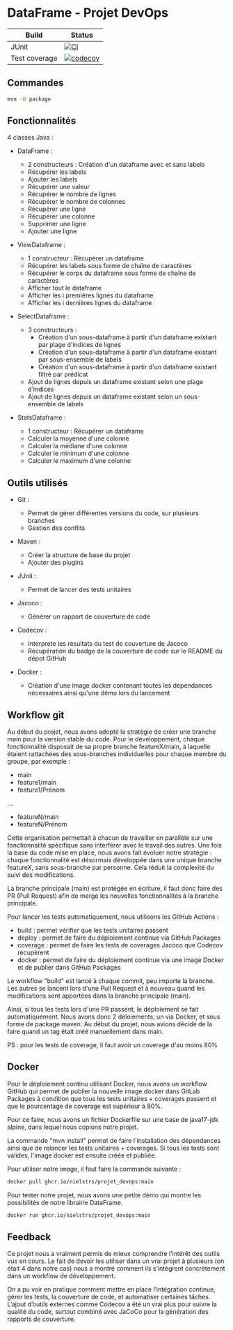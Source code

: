 # DataFrame - Projet DevOps

Build | Status
-- | --
JUnit | [![CI](https://github.com/NielsTRS/projet_devops/actions/workflows/maven.yml/badge.svg)](https://github.com/NielsTRS/projet_devops/actions/workflows/build.yml)
Test coverage | [![codecov](https://codecov.io/gh/NielsTRS/projet_devops/graph/badge.svg?token=U8NJXINQAQ)](https://codecov.io/gh/NielsTRS/projet_devops)

## Commandes
```bash
mvn -B package
```

## Fonctionnalités
4 classes Java :
- DataFrame :
  -  2 constructeurs : Création d'un dataframe avec et sans labels
  - Récupérer les labels
  - Ajouter les labels
  - Récupérer une valeur
  - Récupérer le nombre de lignes
  - Récupérer le nombre de colonnes
  - Récupérer une ligne
  - Récupérer une colonne
  - Supprimer une ligne
  - Ajouter une ligne
  
- ViewDataframe :
    - 1 constructeur : Récupérer un dataframe
    - Récupérer les labels sous forme de chaîne de caractères
    - Récupérer le corps du dataframe sous forme de chaîne de caractères
    - Afficher tout le dataframe
    - Afficher les i premières lignes du dataframe
    - Afficher les i dernières lignes du dataframe
  
- SelectDataframe :
    - 3 constructeurs : 
        - Création d'un sous-dataframe à partir d'un dataframe existant par plage d'indices de lignes
        - Création d'un sous-dataframe à partir d'un dataframe existant par sous-ensemble de labels
        - Création d'un sous-dataframe à partir d'un dataframe existant filtré par prédicat
    - Ajout de lignes depuis un dataframe existant selon une plage d’indices
    - Ajout de lignes depuis un dataframe existant selon un sous-ensemble de labels
  
- StatsDataframe :
    - 1 constructeur : Récupérer un dataframe
    - Calculer la moyenne d'une colonne
    - Calculer la médiane d'une colonne
    - Calculer le minimum d'une colonne
    - Calculer le maximum d'une colonne
  
## Outils utilisés
- Git : 
  - Permet de gérer différentes versions du code, sur plusieurs branches
  - Gestion des conflits

- Maven :
  - Créer la structure de base du projet
  - Ajouter des plugins
  
- JUnit :
  - Permet de lancer des tests unitaires

- Jacoco :
  - Générer un rapport de couverture de code

- Codecov :
    - Interprete les résultats du test de couverture de Jacoco
    - Récupération du badge de la couverture de code sur le README du dépot GitHub
  
- Docker : 
    - Création d'une image docker contenant toutes les dépendances nécessaires ainsi qu'une démo lors du lancement

## Workflow git
Au début du projet, nous avons adopté la stratégie de créer une branche main pour la version stable du code.
Pour le développement, chaque fonctionnalité disposait de sa propre branche featureX/main, à laquelle étaient rattachées des sous-branches individuelles pour chaque membre du groupe, par exemple :
- main
- feature1/main
- feature1/Prénom

...
- featureN/main
- featureN/Prénom

Cette organisation permettait à chacun de travailler en parallèle sur une fonctionnalité spécifique sans interférer avec le travail des autres.
Une fois la base du code mise en place, nous avons fait évoluer notre stratégie : chaque fonctionnalité est désormais développée dans une unique branche featureX, sans sous-branche par personne. 
Cela réduit la complexité du suivi des modifications.

La branche principale (main) est protégée en écriture, il faut donc faire des PR (Pull Request) afin de merge les nouvelles fonctionnalités à la branche principale.

Pour lancer les tests automatiquement, nous utilisons les GitHub Actions : 
- build : permet vérifier que les tests unitaires passent
- deploy : permet de faire du déploiement continue via GitHub Packages
- coverage : permet de faire les tests de coverages Jacoco que Codecov récupèrent
- docker : permet de faire du déploiement continue via une image Docker et de publier dans GitHub Packages

Le workflow "build" est lancé à chaque commit, peu importe la branche.
Les autres se lancent lors d'une Pull Request et à nouveau quand les modifications sont apportées dans la branche principale (main).

Ainsi, si tous les tests lors d'une PR passent, le déploiement se fait automatiquement.
Nous avons donc 2 déloiements, un via Docker, et sous forme de package maven.
Au début du projet, nous avions décidé de la faire quand un tag était créé manuellement dans main.

PS : pour les tests de coverage, il faut avoir un coverage d'au moins 80%

## Docker
Pour le déploiement continu utilisant Docker, nous avons un workflow GitHub qui permet de publier la nouvelle image docker dans GitLab Packages à condition que tous les tests unitaires + coverages passent et que le pourcentage de coverage est supérieur à 80%.

Pour ce faire, nous avons un fichier Dockerfile sur une base de java17-jdk alpine, dans lequel nous copions notre projet.

La commande "mvn install" permet de faire l'installation des dépendances ainsi que de relancer les tests unitaires + coverages.
Si tous les tests sont valides, l'image docker est ensuite créée et publiée.

Pour utiliser notre image, il faut faire la commande suivante : 
```sh
docker pull ghcr.io/nielstrs/projet_devops:main
```

Pour tester notre projet, nous avons une petite démo qui montre les possibilités de notre librairie DataFrame.
```sh
docker run ghcr.io/nielstrs/projet_devops:main
```

## Feedback
Ce projet nous a vraiment permis de mieux comprendre l’intérêt des outils vus en cours. Le fait de devoir les utiliser dans un vrai projet à plusieurs (on était 4 dans notre cas) nous a montré comment ils s’intègrent concrètement dans un workflow de développement.

On a pu voir en pratique comment mettre en place l’intégration continue, gérer les tests, la couverture de code, et automatiser certaines tâches. L’ajout d’outils externes comme Codecov a été un vrai plus pour suivre la qualité du code, surtout combiné avec JaCoCo pour la génération des rapports de couverture.